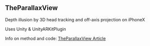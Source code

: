 TheParallaxView
---------------

Depth illusion by 3D head tracking and off-axis projection on iPhoneX

Uses Unity & UnityARKitPlugin

Info on method and code: [TheParallaxView Article]

[TheParallaxView Article]: http://anxious-bored.com/TPV
